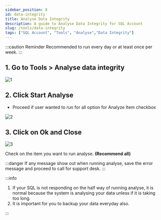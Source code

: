```yaml
---
sidebar_position: 8
id: data-integrity
title: Analyse Data Integrity
description: A guide to Analyse Data Integrity for SQL Account
slug: /tools/data-integrity
tags: ["SQL Account", "Tools", "Analyse","Data Integrity"]
---
```


:::caution Reminder
Recommended to run every day or at least once per week.
:::

## 1. Go to Tools > Analyse data integrity

![1](/img/tools/data-integrity/1.png)

## 2. Click Start Analyse

- Proceed if user wanted to run for all option for Analyze Item checkbox

![2](/img/tools/data-integrity/2.png)

## 3. Click on Ok and Close

![3](/img/tools/data-integrity/3.png)

Check on the item you want to run analyse. **(Recommend all)**

:::danger
If any message show out when running analyse, save the error message and proceed to call for
support desk.
:::

:::info

1) If your SQL is not responding on the half way of running analyse, it is normal because the system is analysing your data unless if it is taking too long.
2) It is important for you to backup your data everyday also.

:::
